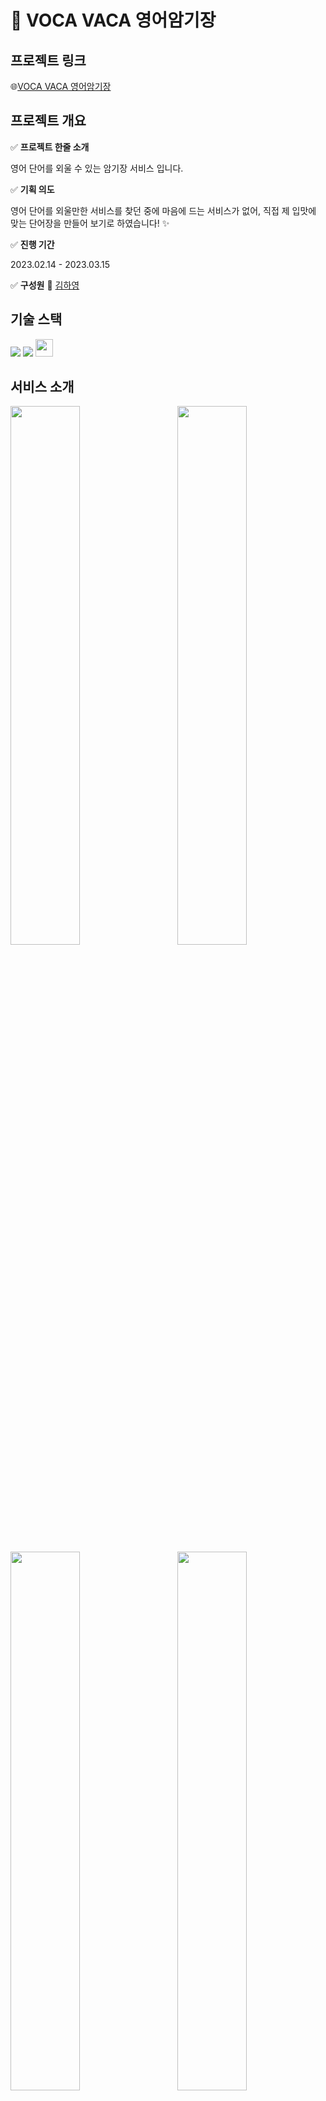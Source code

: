 # :blue_book: VOCA VACA 영어암기장

## 프로젝트 링크

🌐[VOCA VACA 영어암기장](https://kirahaa.github.io/vocabulary-learning/)

## 프로젝트 개요

:white_check_mark: **프로젝트 한줄 소개**

영어 단어를 외울 수 있는 암기장 서비스 입니다.

:white_check_mark: **기획 의도**

영어 단어를 외울만한 서비스를 찾던 중에 마음에 드는 서비스가 없어, 직접 제 입맛에 맞는 단어장을 만들어 보기로 하였습니다! :sparkles:

:white_check_mark: **진행 기간**

2023.02.14 - 2023.03.15

:white_check_mark: **구성원**
:runner: [김하영](https://github.com/kirahaa)

## 기술 스택

<div align="start">
  <img src="https://img.shields.io/badge/javascript-3178C6?style=for-the-badge&logo=javascript&logoColor=white">
  <img src="https://img.shields.io/badge/react-61DAFB?style=for-the-badge&logo=react&logoColor=black">
  <img src="https://recoiljs.org/ko/img/logo.svg" height='28px'>
</div>

## 서비스 소개

<img src="https://github.com/kirahaa/vocabulary-learning/assets/77843652/fc27f474-aee4-4e78-ba2e-82834c1dbfaf" width='47%'/>
<img src="https://github.com/kirahaa/vocabulary-learning/assets/77843652/4855d533-4237-4fa9-8861-e206829ffd2e" width='47%' align="right"/>
<img src="https://github.com/kirahaa/vocabulary-learning/assets/77843652/afc1d50a-38a3-4a64-8791-12ea37059e4b" width='47%' align="left"/>
<img src="https://github.com/kirahaa/vocabulary-learning/assets/77843652/48d9ce62-1353-4bde-85ea-436aa1dc374d" width='47%' align="right"/>